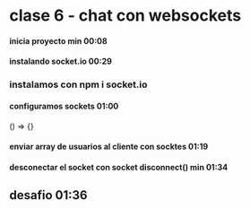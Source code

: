 # clase 6 - chat con websockets

#### inicia proyecto min 00:08

#### instalando socket.io 00:29

### instalamos con npm i socket.io

#### configuramos sockets 01:00

() => {}

#### enviar array de usuarios al cliente con socktes 01:19

#### desconectar el socket con socket disconnect() min 01:34

## desafio 01:36
